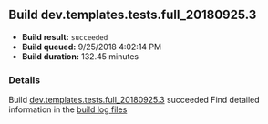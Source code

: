 ## Build dev.templates.tests.full_20180925.3
- **Build result:** `succeeded`
- **Build queued:** 9/25/2018 4:02:14 PM
- **Build duration:** 132.45 minutes
### Details
Build [dev.templates.tests.full_20180925.3](https://winappstudio.visualstudio.com/web/build.aspx?pcguid=a4ef43be-68ce-4195-a619-079b4d9834c2&builduri=vstfs%3a%2f%2f%2fBuild%2fBuild%2f26321) succeeded
Find detailed information in the [build log files](https://uwpctdiags.blob.core.windows.net/buildlogs/dev.templates.tests.full_20180925.3_logs.zip)
